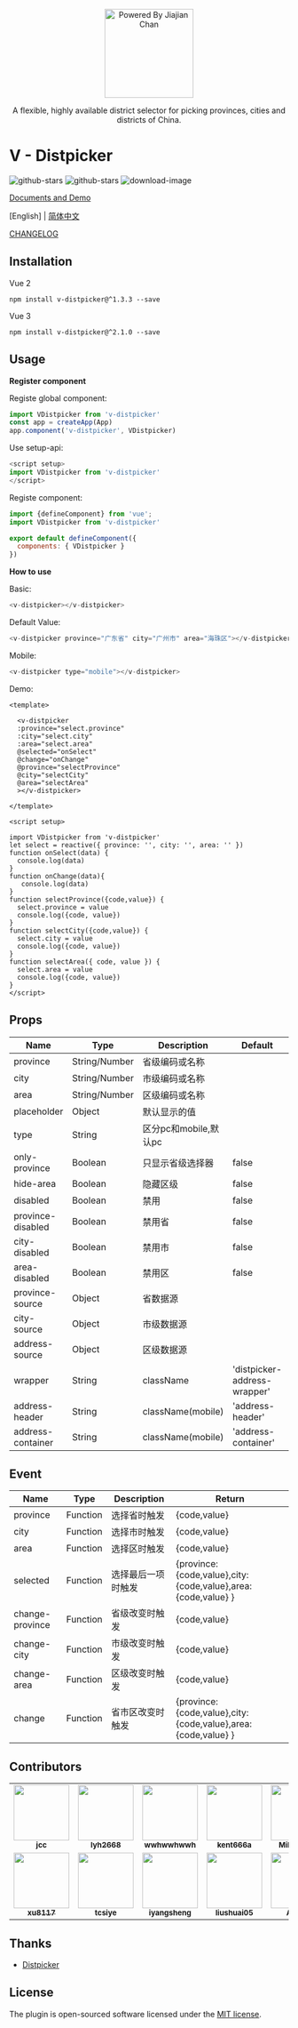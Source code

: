 <p align="center">
<img src="https://pigjian.com/images/v-distpicker.png" alt="Powered By Jiajian Chan" width="160">
</p>

<p align="center">A flexible, highly available district selector for picking provinces, cities and districts of China. </p>

# V - Distpicker


![github-stars](https://img.shields.io/github/stars/jcc/v-distpicker.svg) ![github-stars](http://img.shields.io/npm/v/v-distpicker.svg?style=flat-square) ![download-image](https://img.shields.io/npm/dm/v-distpicker.svg?style=flat-square)



[Documents and  Demo ](https://jcc.github.io/v-distpicker/)

 [English] | [简体中文](./README.zh_CN.md)

 [CHANGELOG](./CHANGELOG.zh-CN.md)





## Installation

Vue 2

```shell
npm install v-distpicker@^1.3.3 --save
```

Vue 3

```shell
npm install v-distpicker@^2.1.0 --save
```
 

## Usage

**Register component**

Registe global component:

```javascript
import VDistpicker from 'v-distpicker'
const app = createApp(App)
app.component('v-distpicker', VDistpicker)
```

Use setup-api:

```javascript
<script setup>
import VDistpicker from 'v-distpicker'
</script>
```

Registe component:

```javascript
import {defineComponent} from 'vue';
import VDistpicker from 'v-distpicker'

export default defineComponent({
  components: { VDistpicker }
})
```

**How to use**

Basic:

```javascript
<v-distpicker></v-distpicker>
```

Default Value:

```javascript
<v-distpicker province="广东省" city="广州市" area="海珠区"></v-distpicker>
```



Mobile:

```javascript
<v-distpicker type="mobile"></v-distpicker>
```

Demo:

```vue
<template>

  <v-distpicker 
  :province="select.province" 
  :city="select.city" 
  :area="select.area" 
  @selected="onSelect" 
  @change="onChange" 
  @province="selectProvince" 
  @city="selectCity" 
  @area="selectArea"
  ></v-distpicker>

</template>

<script setup>

import VDistpicker from 'v-distpicker'
let select = reactive({ province: '', city: '', area: '' })
function onSelect(data) {
  console.log(data)
}
function onChange(data){
   console.log(data)
}
function selectProvince({code,value}) {
  select.province = value
  console.log({code, value})
}
function selectCity({code,value}) {
  select.city = value
  console.log({code, value})
}
function selectArea({ code, value }) {
  select.area = value
  console.log({code, value})
}
</script>
```


## Props
| Name | Type | Description | Default | Sample |
| --- | --- | --- | --- | --- |
| province | String/Number | 省级编码或名称| |'广东省'/440000/'440000' |
| city | String/Number | 市级编码或名称|  |'广州市'/440100/'440100' |
| area | String/Number | 区级编码或名称|  |'海珠区'/440105/'440105' | 
| placeholder | Object | 默认显示的值|  |{province:'省',city:'市',area:'区'}|
| type | String | 区分pc和mobile,默认pc |  ||
| only-province | Boolean | 只显示省级选择器| false ||
| hide-area | Boolean | 隐藏区级 | false ||
| disabled | Boolean | 禁用 | false ||
| province-disabled | Boolean | 禁用省 | false ||
| city-disabled | Boolean | 禁用市 | false ||
| area-disabled | Boolean | 禁用区 | false ||
| province-source | Object | 省数据源 |  |examples/components/data|
| city-source | Object |市级数据源 |   ||
| address-source | Object | 区级数据源 |   ||
| wrapper | String |  className | 'distpicker-address-wrapper' ||
| address-header | String | className(mobile)  | 'address-header' ||
| address-container | String | className(mobile) | 'address-container' ||

   



## Event
| Name | Type | Description | Return |
| --- | --- | --- | --- |
| province | Function | 选择省时触发 |{code,value} |
| city | Function | 选择市时触发 |{code,value} |
| area | Function | 选择区时触发 |{code,value} |
| selected | Function | 选择最后一项时触发 |{province:{code,value},city:{code,value},area:{code,value} } |
| change-province | Function | 省级改变时触发 |{code,value} |
| change-city | Function | 市级改变时触发 |{code,value} |
| change-area | Function | 区级改变时触发 |{code,value} |
| change | Function | 省市区改变时触发 |{province:{code,value},city:{code,value},area:{code,value} } |


## Contributors


<table>
  <tr>
    <td align="center"><a href="https://github.com/jcc"><img src="https://avatars.githubusercontent.com/u//12684082?v=4?s=100" width="100px;" alt=""/><br /><sub><b>jcc</b></sub></a><br /></td>
    <td align="center"><a href="https://github.com/lyh2668"><img src="https://avatars.githubusercontent.com/u/8433634?v=4?s=100" width="100px;" alt=""/><br /><sub><b>lyh2668</b></sub></a><br /></td>
    <td align="center"><a href="https://github.com/wwhwwhwwh"><img src="https://avatars.githubusercontent.com/u/17873876?v=4?s=100" width="100px;" alt=""/><br /><sub><b>wwhwwhwwh</b></sub></a><br /></td>
    <td align="center"><a href="https://github.com/kent666a"><img src="https://avatars.githubusercontent.com/u/8786136?v=4?s=100" width="100px;" alt=""/><br /><sub><b>kent666a</b></sub></a><br /></td>
    <td align="center"><a href="https://github.com/Milogenius"><img src="https://avatars.githubusercontent.com/u/28343096?v=4?s=100" width="100px;" alt=""/><br /><sub><b>Milogenius</b></sub></a><br /></td>
  </tr>
    <tr>
    <td align="center"><a href="https://github.com/xu8117"><img src="https://avatars.githubusercontent.com/u//39123862?v=4?s=100" width="100px;" alt=""/><br /><sub><b>xu8117</b></sub></a><br /></td>
    <td align="center"><a href="https://github.com/tcsiye"><img src="https://avatars.githubusercontent.com/u/26521834?v=4?s=100" width="100px;" alt=""/><br /><sub><b>tcsiye</b></sub></a><br /></td>
    <td align="center"><a href="https://github.com/iyangsheng"><img src="https://avatars.githubusercontent.com/u/39045336?v=4?s=100" width="100px;" alt=""/><br /><sub><b>iyangsheng</b></sub></a><br /></td>
    <td align="center"><a href="https://github.com/liushuai05"><img src="https://avatars.githubusercontent.com/u/26994692?v=4?s=100" width="100px;" alt=""/><br /><sub><b>liushuai05</b></sub></a><br /></td>
    <td align="center"><a href="https://github.com/Aufree"><img src="https://avatars.githubusercontent.com/u/5310542?v=4?s=100" width="100px;" alt=""/><br /><sub><b>Aufree</b></sub></a><br /></td>
  </tr>
</table>



## Thanks

- [Distpicker](https://github.com/fengyuanchen/distpicker)

## License

The plugin is open-sourced software licensed under the [MIT license](http://opensource.org/licenses/MIT).
